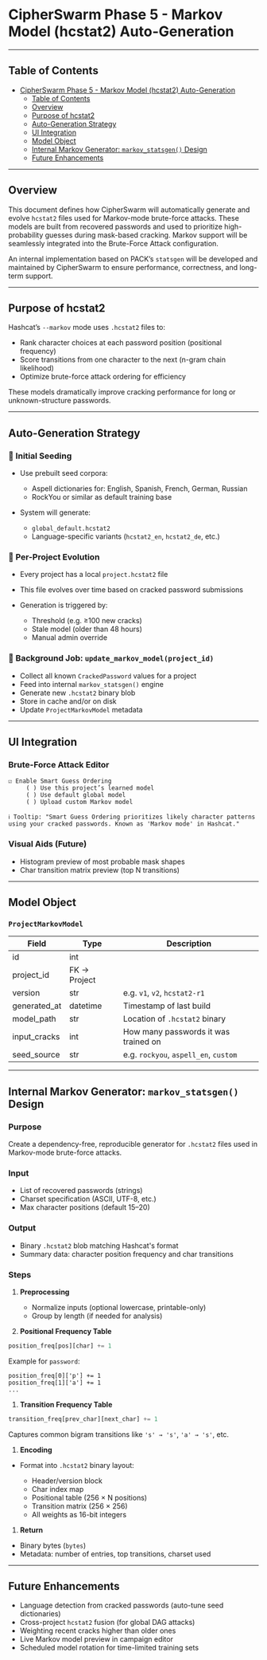 # CipherSwarm Phase 5 - Markov Model (hcstat2) Auto-Generation

---

## Table of Contents

<!-- mdformat-toc start --slug=github --no-anchors --maxlevel=2 --minlevel=1 -->

- [CipherSwarm Phase 5 - Markov Model (hcstat2) Auto-Generation](#cipherswarm-phase-5---markov-model-hcstat2-auto-generation)
  - [Table of Contents](#table-of-contents)
  - [Overview](#overview)
  - [Purpose of hcstat2](#purpose-of-hcstat2)
  - [Auto-Generation Strategy](#auto-generation-strategy)
  - [UI Integration](#ui-integration)
  - [Model Object](#model-object)
  - [Internal Markov Generator: `markov_statsgen()` Design](#internal-markov-generator-markov_statsgen-design)
  - [Future Enhancements](#future-enhancements)

<!-- mdformat-toc end -->

---

## Overview

This document defines how CipherSwarm will automatically generate and evolve `hcstat2` files used for Markov-mode brute-force attacks. These models are built from recovered passwords and used to prioritize high-probability guesses during mask-based cracking. Markov support will be seamlessly integrated into the Brute-Force Attack configuration.

An internal implementation based on PACK’s `statsgen` will be developed and maintained by CipherSwarm to ensure performance, correctness, and long-term support.

---

## Purpose of hcstat2

Hashcat’s `--markov` mode uses `.hcstat2` files to:

- Rank character choices at each password position (positional frequency)
- Score transitions from one character to the next (n-gram chain likelihood)
- Optimize brute-force attack ordering for efficiency

These models dramatically improve cracking performance for long or unknown-structure passwords.

---

## Auto-Generation Strategy

### 🧬 Initial Seeding

- Use prebuilt seed corpora:

    - Aspell dictionaries for: English, Spanish, French, German, Russian
    - RockYou or similar as default training base

- System will generate:

    - `global_default.hcstat2`
    - Language-specific variants (`hcstat2_en`, `hcstat2_de`, etc.)

### 🧪 Per-Project Evolution

- Every project has a local `project.hcstat2` file

- This file evolves over time based on cracked password submissions

- Generation is triggered by:

    - Threshold (e.g. ≥100 new cracks)
    - Stale model (older than 48 hours)
    - Manual admin override

### 🔁 Background Job: `update_markov_model(project_id)`

- Collect all known `CrackedPassword` values for a project
- Feed into internal `markov_statsgen()` engine
- Generate new `.hcstat2` binary blob
- Store in cache and/or on disk
- Update `ProjectMarkovModel` metadata

---

## UI Integration

### Brute-Force Attack Editor

```text
☑️ Enable Smart Guess Ordering
     ( ) Use this project’s learned model
     ( ) Use default global model
     ( ) Upload custom Markov model

ℹ️ Tooltip: "Smart Guess Ordering prioritizes likely character patterns using your cracked passwords. Known as 'Markov mode' in Hashcat."
```

### Visual Aids (Future)

- Histogram preview of most probable mask shapes
- Char transition matrix preview (top N transitions)

---

## Model Object

### `ProjectMarkovModel`

| Field        | Type         | Description                           |
| ------------ | ------------ | ------------------------------------- |
| id           | int          |                                       |
| project_id   | FK → Project |                                       |
| version      | str          | e.g. `v1`, `v2`, `hcstat2-r1`         |
| generated_at | datetime     | Timestamp of last build               |
| model_path   | str          | Location of `.hcstat2` binary         |
| input_cracks | int          | How many passwords it was trained on  |
| seed_source  | str          | e.g. `rockyou`, `aspell_en`, `custom` |

---

## Internal Markov Generator: `markov_statsgen()` Design

### Purpose

Create a dependency-free, reproducible generator for `.hcstat2` files used in Markov-mode brute-force attacks.

### Input

- List of recovered passwords (strings)
- Charset specification (ASCII, UTF-8, etc.)
- Max character positions (default 15–20)

### Output

- Binary `.hcstat2` blob matching Hashcat's format
- Summary data: character position frequency and char transitions

### Steps

1. **Preprocessing**

    - Normalize inputs (optional lowercase, printable-only)
    - Group by length (if needed for analysis)

2. **Positional Frequency Table**

```python
position_freq[pos][char] += 1
```

Example for `password`:

```text
position_freq[0]['p'] += 1
position_freq[1]['a'] += 1
...
```

1. **Transition Frequency Table**

```python
transition_freq[prev_char][next_char] += 1
```

Captures common bigram transitions like `'s' → 's'`, `'a' → 's'`, etc.

1. **Encoding**

- Format into `.hcstat2` binary layout:

    - Header/version block
    - Char index map
    - Positional table (256 × N positions)
    - Transition matrix (256 × 256)
    - All weights as 16-bit integers

1. **Return**

- Binary bytes (`bytes`)
- Metadata: number of entries, top transitions, charset used

---

## Future Enhancements

- Language detection from cracked passwords (auto-tune seed dictionaries)
- Cross-project `hcstat2` fusion (for global DAG attacks)
- Weighting recent cracks higher than older ones
- Live Markov model preview in campaign editor
- Scheduled model rotation for time-limited training sets
